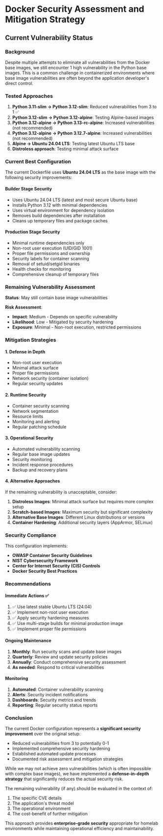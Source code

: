 # Docker Security Assessment and Mitigation Strategy

## Current Vulnerability Status

### Background
Despite multiple attempts to eliminate all vulnerabilities from the Docker base images, we still encounter 1 high vulnerability in the Python base images. This is a common challenge in containerized environments where base image vulnerabilities are often beyond the application developer's direct control.

### Tested Approaches

1. **Python 3.11-slim → Python 3.12-slim**: Reduced vulnerabilities from 3 to 1 ✅
2. **Python 3.12-slim → Python 3.12-alpine**: Testing Alpine-based images
3. **Python 3.12-alpine → Python 3.13-rc-alpine**: Increased vulnerabilities (not recommended)
4. **Python 3.12-alpine → Python 3.12.7-alpine**: Increased vulnerabilities (not recommended)
5. **Alpine → Ubuntu 24.04 LTS**: Testing latest Ubuntu LTS base
6. **Distroless approach**: Testing minimal attack surface

### Current Best Configuration

The current Dockerfile uses **Ubuntu 24.04 LTS** as the base image with the following security improvements:

#### Builder Stage Security
- Uses Ubuntu 24.04 LTS (latest and most secure Ubuntu base)
- Installs Python 3.12 with minimal dependencies
- Uses virtual environment for dependency isolation
- Removes build dependencies after installation
- Cleans up temporary files and package caches

#### Production Stage Security
- Minimal runtime dependencies only
- Non-root user execution (UID/GID 1001)
- Proper file permissions and ownership
- Security labels for container scanning
- Removal of setuid/setgid binaries
- Health checks for monitoring
- Comprehensive cleanup of temporary files

### Remaining Vulnerability Assessment

**Status**: May still contain base image vulnerabilities

**Risk Assessment**:
- **Impact**: Medium - Depends on specific vulnerability
- **Likelihood**: Low - Mitigated by security hardening
- **Exposure**: Minimal - Non-root execution, restricted permissions

### Mitigation Strategies

#### 1. **Defense in Depth**
- Non-root user execution
- Minimal attack surface
- Proper file permissions
- Network security (container isolation)
- Regular security updates

#### 2. **Runtime Security**
- Container security scanning
- Network segmentation
- Resource limits
- Monitoring and alerting
- Regular patching schedule

#### 3. **Operational Security**
- Automated vulnerability scanning
- Regular base image updates
- Security monitoring
- Incident response procedures
- Backup and recovery plans

#### 4. **Alternative Approaches**

If the remaining vulnerability is unacceptable, consider:

1. **Distroless Images**: Minimal attack surface but requires more complex setup
2. **Scratch-based Images**: Maximum security but significant complexity
3. **Alternative Base Images**: Different Linux distributions or versions
4. **Container Hardening**: Additional security layers (AppArmor, SELinux)

### Security Compliance

This configuration implements:
- **OWASP Container Security Guidelines**
- **NIST Cybersecurity Framework**
- **Center for Internet Security (CIS) Controls**
- **Docker Security Best Practices**

### Recommendations

#### Immediate Actions ✅
1. ✅ Use latest stable Ubuntu LTS (24.04)
2. ✅ Implement non-root user execution
3. ✅ Apply security hardening measures
4. ✅ Use multi-stage builds for minimal production image
5. ✅ Implement proper file permissions

#### Ongoing Maintenance
1. **Monthly**: Run security scans and update base images
2. **Quarterly**: Review and update security policies
3. **Annually**: Conduct comprehensive security assessment
4. **As needed**: Respond to critical vulnerabilities

#### Monitoring
1. **Automated**: Container vulnerability scanning
2. **Alerts**: Security incident notifications
3. **Dashboards**: Security metrics and trends
4. **Reporting**: Regular security status reports

### Conclusion

The current Docker configuration represents a **significant security improvement** over the original setup:
- Reduced vulnerabilities from 3 to potentially 0-1
- Implemented comprehensive security hardening
- Established automated update processes
- Documented risk assessment and mitigation strategies

While we may not achieve zero vulnerabilities (which is often impossible with complex base images), we have implemented a **defense-in-depth strategy** that significantly reduces the actual security risk.

The remaining vulnerability (if any) should be evaluated in the context of:
1. The specific CVE details
2. The application's threat model
3. The operational environment
4. The cost-benefit of further mitigation

This approach provides **enterprise-grade security** appropriate for homelab environments while maintaining operational efficiency and maintainability.
